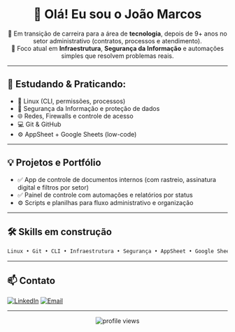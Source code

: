 
<h1 align="center">👋 Olá! Eu sou o João Marcos</h1>

<p align="center">
🚀 Em transição de carreira para a área de <strong>tecnologia</strong>, depois de 9+ anos no setor administrativo (contratos, processos e atendimento).<br>
🎯 Foco atual em <strong>Infraestrutura</strong>, <strong>Segurança da Informação</strong> e automações simples que resolvem problemas reais.
</p>

---

## 🧠 Estudando & Praticando:
- 🐧 Linux (CLI, permissões, processos)
- 🔐 Segurança da Informação e proteção de dados
- 🌐 Redes, Firewalls e controle de acesso
- 💻 Git & GitHub
- ⚙️ AppSheet + Google Sheets (low-code)

---

## 💡 Projetos e Portfólio
- ✅ App de controle de documentos internos (com rastreio, assinatura digital e filtros por setor)
- ✅ Painel de controle com automações e relatórios por status
- ⚙️ Scripts e planilhas para fluxo administrativo e organização

---

## 🛠️ Skills em construção
```bash
Linux • Git • CLI • Infraestrutura • Segurança • AppSheet • Google Sheets • Troubleshooting
```

---

## 📫 Contato

[![LinkedIn](https://img.shields.io/badge/-LinkedIn-blue?style=flat-square&logo=linkedin&logoColor=white&link=https://linkedin.com/in/joaomguilherme)](https://linkedin.com/in/joaomguilherme)
[![Email](https://img.shields.io/badge/-Email-red?style=flat-square&logo=gmail&logoColor=white)](mailto:joaomguilherme@icloud.com)

---

<p align="center">
  <img src="https://komarev.com/ghpvc/?username=joaomguilherme&color=blue" alt="profile views"/>
</p>
